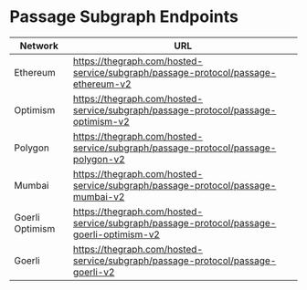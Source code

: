 # Passage Subgraph Endpoints

| Network        | URL                                                                                  |
| -------------- | ------------------------------------------------------------------------------------ |
| Ethereum       | https://thegraph.com/hosted-service/subgraph/passage-protocol/passage-ethereum-v2    |
| Optimism       | https://thegraph.com/hosted-service/subgraph/passage-protocol/passage-optimism-v2    |
| Polygon        | https://thegraph.com/hosted-service/subgraph/passage-protocol/passage-polygon-v2     |
| Mumbai         | https://thegraph.com/hosted-service/subgraph/passage-protocol/passage-mumbai-v2      |
| Goerli Optimism | https://thegraph.com/hosted-service/subgraph/passage-protocol/passage-goerli-optimism-v2 |
| Goerli         | https://thegraph.com/hosted-service/subgraph/passage-protocol/passage-goerli-v2      |